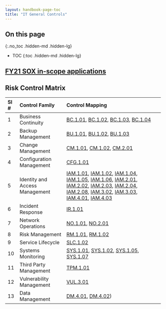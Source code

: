 ```yaml
---
layout: handbook-page-toc
title: "IT General Controls"
---
```


## On this page
{:.no_toc .hidden-md .hidden-lg}

- TOC
{:toc .hidden-md .hidden-lg}

## [FY21 SOX in-scope applications](https://gitlab.com/gitlab-com/internal-audit/internal-audit/-/issues/198)

## Risk Control Matrix

|**Sl #**|**Control Family**|**Control Mapping**
|:---|:---|:---|
|1|Business Continuity|[BC.1.01](https://about.gitlab.com/handbook/engineering/security/security-assurance/security-compliance/guidance/BC.1.01_business_continuity_plan.html), [BC.1.02](https://about.gitlab.com/handbook/engineering/security/security-assurance/security-compliance/guidance/BC.1.02_business_continuity_roles_responsibilities.html#bc102---business-continuity-plan-roles-and-responsibilities), [BC.1.03](https://about.gitlab.com/handbook/engineering/security/security-assurance/security-compliance/guidance/BC.1.03_continuity_testing.html#bc103---continuity-testing), [BC.1.04](https://about.gitlab.com/handbook/engineering/security/security-assurance/security-compliance/guidance/BC.1.04_business_impact_analysis.html#bc104---business-impact-analysis)
|2|Backup Management|[BU.1.01](https://about.gitlab.com/handbook/engineering/security/security-assurance/security-compliance/guidance/BU.1.01_backup_configuration.html#bu101---backup-configuration), [BU.1.02](https://about.gitlab.com/handbook/engineering/security/security-assurance/security-compliance/guidance/BU.1.02_resilience_testing.html#bu102---resilience-testing), [BU.1.03](https://about.gitlab.com/handbook/engineering/security/security-assurance/security-compliance/guidance/BU.1.03_alternate_storage.html#bu103---backup-management-alternate-storage)
|3|Change Management|[CM.1.01](https://about.gitlab.com/handbook/engineering/security/security-assurance/security-compliance/guidance/CM.1.01_change_management_workflow.html#cm101---change-management-workflow), [CM.1.02](https://about.gitlab.com/handbook/engineering/security/security-assurance/security-compliance/guidance/CM.1.02_change_approval.html#cm102---change-approval), [CM.2.01](https://about.gitlab.com/handbook/engineering/security/security-assurance/security-compliance/guidance/CM.2.01_segregation_of_duties.html)
|4|Configuration Management|[CFG.1.01](https://about.gitlab.com/handbook/engineering/security/security-assurance/security-compliance/guidance/CFG.1.01_baseline_configuration_standard.html#cfg101---baseline-configuration-standard)
|5|Identity and Access Management|[IAM.1.01](https://about.gitlab.com/handbook/engineering/security/security-assurance/security-compliance/guidance/IAM.1.01_logical_access_provisioning.html#iam101---logical-access-provisioning), [IAM.1.02](https://about.gitlab.com/handbook/engineering/security/security-assurance/security-compliance/guidance/IAM.1.02_logical_access_deprovisioning.html#iam102---logical-access-de-provisioning), [IAM.1.04](https://about.gitlab.com/handbook/engineering/security/security-assurance/security-compliance/guidance/IAM.1.04_logical_access_review.html#iam104---logical-access-review), [IAM.1.05](https://about.gitlab.com/handbook/engineering/security/security-assurance/security-compliance/guidance/IAM.1.05_role_change_access_deprovisioning.html#iam105---transfers-access-de-provisioning), [IAM.1.06](https://about.gitlab.com/handbook/engineering/security/security-assurance/security-compliance/guidance/IAM.1.06_shared_logical_accounts.html#iam106---shared-logical-accounts), [IAM.2.01](https://about.gitlab.com/handbook/engineering/security/security-assurance/security-compliance/guidance/IAM.2.01_unique_identifiers.html#iam201---unique-identifiers), [IAM.2.02](https://about.gitlab.com/handbook/engineering/security/security-assurance/security-compliance/guidance/IAM.2.02_password_authentication.html#iam202---password-authentication), [IAM.2.03](https://about.gitlab.com/handbook/engineering/security/security-assurance/security-compliance/guidance/IAM.2.03_multifactor_authentication.html#iam203---multi-factor-authentication), [IAM.2.04](https://about.gitlab.com/handbook/engineering/security/security-assurance/security-compliance/guidance/IAM.2.04_authentication_credential_maintenance.html#iam204---authentication-credential-maintenance), [IAM.2.08](https://about.gitlab.com/handbook/engineering/security/security-assurance/security-compliance/guidance/IAM.2.08_account_lockout.html#iam208---account-lockout), [IAM.3.02](https://about.gitlab.com/handbook/engineering/security/security-assurance/security-compliance/guidance/IAM.3.02_source_code_security.html#iam302---source-code-security), [IAM.3.03](https://about.gitlab.com/handbook/engineering/security/security-assurance/security-compliance/guidance/IAM.3.03_service_account_restriction.html#iam303---service-account-restrictions), [IAM.4.01](https://about.gitlab.com/handbook/engineering/security/security-assurance/security-compliance/guidance/IAM.4.01_remote_connections.html#iam401---remote-connections), [IAM.4.03](https://about.gitlab.com/handbook/engineering/security/security-assurance/security-compliance/guidance/IAM.4.03_remote_maintenance_authentication_sessions.html#iam403---remote-maintenance-authentication-sessions)
|6|Incident Response|[IR.1.01](https://about.gitlab.com/handbook/engineering/security/security-assurance/security-compliance/guidance/IR.1.01_incident_response_plan.html#ir101---incident-response-plan)
|7|Network Operations|[NO.1.01](https://about.gitlab.com/handbook/engineering/security/security-assurance/security-compliance/guidance/NO.1.01_network_policy_enforcement_points.html), [NO.2.01](https://about.gitlab.com/handbook/engineering/security/security-assurance/security-compliance/guidance/NO.2.01_network_segmentation.html#no201---network-segmentation)
|8|Risk Management|[RM.1.01](https://about.gitlab.com/handbook/engineering/security/security-assurance/security-compliance/guidance/RM.1.01_risk_assessment.html#rm101---risk-assessment), [RM.1.02](https://about.gitlab.com/handbook/engineering/security/security-assurance/security-compliance/guidance/RM.1.02_continuous_monitoring.html)
|9|Service Lifecycle|[SLC.1.02](https://about.gitlab.com/handbook/engineering/security/security-assurance/security-compliance/guidance/SLC.1.02_source_code_management.html#slc102---source-code-management)
|10|Systems Monitoring|[SYS.1.01](https://about.gitlab.com/handbook/engineering/security/security-assurance/security-compliance/guidance/SYS.1.01_audit_logging.html#sys101---audit-logging), [SYS.1.02](https://about.gitlab.com/handbook/engineering/security/security-assurance/security-compliance/guidance/SYS.1.02_secure_audit_logging.html#sys102---secure-audit-logging), [SYS.1.05](https://about.gitlab.com/handbook/engineering/security/security-assurance/security-compliance/guidance/SYS.1.05_audit_logging_service_provider.html#sys105---audit-logging-service-provider-logging-requirements), [SYS.1.07](https://about.gitlab.com/handbook/engineering/security/security-assurance/security-compliance/guidance/SYS.1.07_audit_log_capacity_retention.html#sys107---audit-log-capacity-and-retention)
|11|Third Party Management|[TPM.1.01](https://about.gitlab.com/handbook/engineering/security/security-assurance/security-compliance/guidance/TPM.1.01_third_party_assurance_review.html#tpm101---third-party-assurance-review)
|12|Vulnerability Management|[VUL.3.01](https://about.gitlab.com/handbook/engineering/security/security-assurance/security-compliance/guidance/VUL.3.01_infrastructure_patch_management.html#vul301---infrastructure-patch-management)
|13|Data Management|[DM.4.01](https://about.gitlab.com/handbook/engineering/security/security-assurance/security-compliance/guidance/DM.4.01_encryption_of_data_in_transit.html#dm401---encryption-of-data-in-transit), [DM.4.02](https://about.gitlab.com/handbook/engineering/security/security-assurance/security-compliance/guidance/DM.4.02_encryption_of_data_at_rest.html#dm402---encryption-of-data-at-rest))
